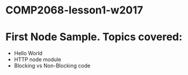 # COMP2068-lesson1-w2017
<h1>First Node Sample. Topics covered:</h1>
<ul>
<li>Hello World</li>
<li>HTTP node module</li>
<li>Blocking vs Non-Blocking code</li>
</ul>
